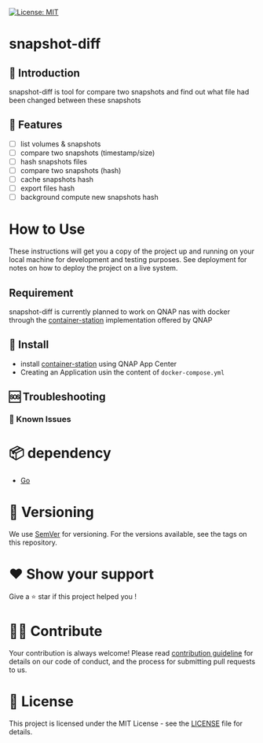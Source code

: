 [![License: MIT](https://img.shields.io/badge/license-MIT-purple.svg)](https://opensource.org/licenses/MIT)

# snapshot-diff

## :book: Introduction

snapshot-diff is tool for compare two snapshots and find out what file had been changed between these snapshots

## :pushpin: Features

- [ ] list volumes & snapshots
- [ ] compare two snapshots (timestamp/size)
- [ ] hash snapshots files
- [ ] compare two snapshots (hash)
- [ ] cache snapshots hash
- [ ] export files hash
- [ ] background compute new snapshots hash

# How to Use

These instructions will get you a copy of the project up and running on your local machine for development and testing purposes. See deployment for notes on how to deploy the project on a live system.

## Requirement

snapshot-diff is currently planned to work on QNAP nas with docker through the [container-station](https://www.qnap.com/fr-fr/software/container-station) implementation offered by QNAP

## :floppy_disk: Install

- install [container-station](https://www.qnap.com/fr-fr/software/container-station) using QNAP App Center
- Creating an Application usin the content of `docker-compose.yml`

## :sos: Troubleshooting

### :space_invader: Known Issues

# :package: dependency

- [Go](https://go.dev/)

# :dvd: Versioning

We use [SemVer](https://semver.org/) for versioning. For the versions available, see the tags on this repository.

# :hearts: Show your support

Give a :star: star if this project helped you !

# 💁🏽 Contribute

Your contribution is always welcome!
Please read [contribution guideline](CONTRIBUTING.md) for details on our code of conduct, and the process for submitting pull requests to us.

# :closed_book: License

This project is licensed under the MIT License - see the [LICENSE](LICENSE) file for details.
